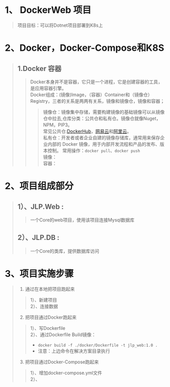 # 1、 DockerWeb 项目  
> 项目目标：可以将Dotnet项目部署到K8s上  

# 2、Docker，Docker-Compose和K8S
> ##  1.Docker 容器
> >Docker本身并不是容器，它只是一个进程，它是创建容器的工具，是应用容器引擎。  
> >Docker组成：(镜像)Image，（容器）Container和（镜像仓）Registry，三者的关系是两两有关系，镜像和镜像仓，镜像和容器；  
> > >镜像仓：镜像集中存储，需要构建镜像的基础镜像可以从镜像仓中拉去,仓库分类：公共仓和私有仓。镜像仓就像Nuget，NPM，PIP3。  
> > >常见公共仓:[DockerHub](https://hub.docker.com)，[网易云](https://c.163yun.com/hub#/home)和[阿里云](https://developer.aliyun.com/mirror/)。  
> > >私有仓：开发者或者企业自建的镜像存储库，通常用来保存企业内部的 Docker 镜像，用于内部开发流程和产品的发布、版本控制。
> > >常用操作：`docker pull`、`docker push`  
> > >镜像：  
> > >容器：  

# 2、项目组成部分  
> ##  1）、JLP.Web : 
> > 一个Core的web项目，使用该项目连接Mysql数据库  
> ##  2）、JLP.DB : 
> > 一个Core的类库，提供数据库访问
# 3、项目实施步骤
> 1. 通过在本地把项目跑起来
> >1）、新建项目  
> >2）、连接数据
> 2. 把项目通过Docker跑起来
> >1）、写Dockerfile  
> >2）、通过Dockerfile Build镜像：
> > - `docker build -f ./docker/Dockerfile -t jlp_web:1.0 .`
> > - 注意：上边命令在解决方案目录执行
> 3. 把项目通过Docker-Compose跑起来
> >1）、增加docker-compose.yml文件  
> >2）、
